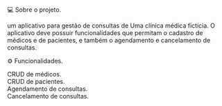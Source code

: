💻 Sobre o projeto.

um aplicativo para gestão de consultas de Uma clínica médica fictícia. O aplicativo deve possuir funcionalidades que permitam o cadastro de médicos e de pacientes, e também o agendamento e cancelamento de consultas.

⚙️ Funcionalidades.

CRUD de médicos.<br>
CRUD de pacientes.<br>
Agendamento de consultas.<br>
Cancelamento de consultas.

